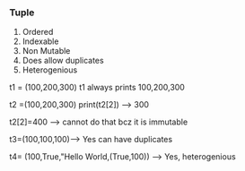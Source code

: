 ### Tuple 

1. Ordered    
2. Indexable
3. Non Mutable
4. Does allow duplicates 
5. Heterogenious

t1 = (100,200,300) 
t1 always prints 100,200,300

t2 =(100,200,300)
print(t2[2]) --> 300 

t2[2]=400 --> cannot do that bcz it is immutable 

t3=(100,100,100)--> Yes can have duplicates

t4= (100,True,"Hello World,(True,100)) --> Yes, heterogenious